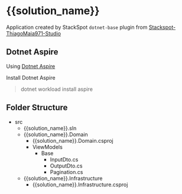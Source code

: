 # {{solution_name}}

Application created by StackSpot ```dotnet-base``` plugin from [Stackspot-ThiagoMaia971-Studio](https://github.com/thiagomaia971/Stackspot-ThiagoMaia971-Studio)

## Dotnet Aspire

Using [Dotnet Aspire](https://learn.microsoft.com/en-us/dotnet/aspire/setup-tooling?tabs=dotnet-cli)

Install Dotnet Aspire

> dotnet workload install aspire

## Folder Structure

- src
    - {{solution_name}}.sln
    - {{solution_name}}.Domain
        - {{solution_name}}.Domain.csproj
        - ViewModels
            - Base
                - InputDto.cs
                - OutputDto.cs
                - Pagination.cs
    - {{solution_name}}.Infrastructure
        - {{solution_name}}.Infrastructure.csproj

[//]: (asd)

